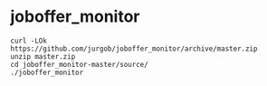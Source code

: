 joboffer_monitor
================


```
curl -LOk https://github.com/jurgob/joboffer_monitor/archive/master.zip
unzip master.zip
cd joboffer_monitor-master/source/
./joboffer_monitor

```

